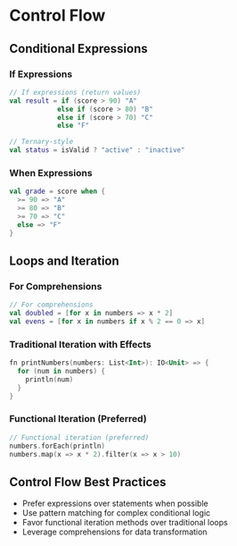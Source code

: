 # Control Flow

## Conditional Expressions

### If Expressions
```kotlin
// If expressions (return values)
val result = if (score > 90) "A"
            else if (score > 80) "B" 
            else if (score > 70) "C"
            else "F"

// Ternary-style
val status = isValid ? "active" : "inactive"
```

### When Expressions
```kotlin
val grade = score when {
  >= 90 => "A"
  >= 80 => "B"
  >= 70 => "C"
  else => "F"
}
```

## Loops and Iteration

### For Comprehensions
```kotlin
// For comprehensions
val doubled = [for x in numbers => x * 2]
val evens = [for x in numbers if x % 2 == 0 => x]
```

### Traditional Iteration with Effects
```kotlin
fn printNumbers(numbers: List<Int>): IO<Unit> => {
  for (num in numbers) {
    println(num)
  }
}
```

### Functional Iteration (Preferred)
```kotlin
// Functional iteration (preferred)
numbers.forEach(println)
numbers.map(x => x * 2).filter(x => x > 10)
```

## Control Flow Best Practices

- Prefer expressions over statements when possible
- Use pattern matching for complex conditional logic
- Favor functional iteration methods over traditional loops
- Leverage comprehensions for data transformation